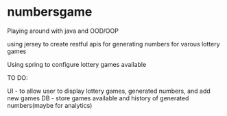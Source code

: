 # numbersgame

Playing around with java and OOD/OOP

using jersey to create restful apis for generating numbers for varous lottery games

Using spring to configure lottery games available

TO DO:

UI - to allow user to display lottery games, generated numbers, and add new games
DB - store games available and history of generated numbers(maybe for analytics)
